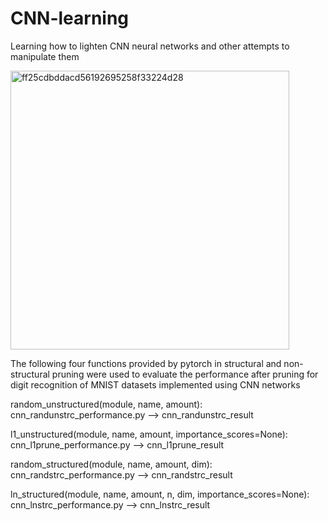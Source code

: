 # CNN-learning
Learning how to lighten CNN neural networks and other attempts to manipulate them

<img width="446" alt="ff25cdbddacd56192695258f33224d28" src="https://github.com/XAnoobb/CNN-learning/assets/63050109/dcc3a7ab-da41-4b50-af60-6be960b4b878">

The following four functions provided by pytorch in structural and non-structural pruning were used to evaluate the performance after pruning for digit recognition of MNIST datasets implemented using CNN networks

random_unstructured(module, name, amount):
cnn_randunstrc_performance.py --> cnn_randunstrc_result

l1_unstructured(module, name, amount, importance_scores=None):
cnn_l1prune_performance.py --> cnn_l1prune_result

random_structured(module, name, amount, dim):
cnn_randstrc_performance.py --> cnn_randstrc_result

ln_structured(module, name, amount, n, dim, importance_scores=None):
cnn_lnstrc_performance.py --> cnn_lnstrc_result
